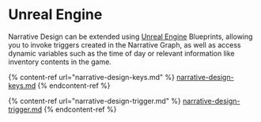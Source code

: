 # Unreal Engine

Narrative Design can be extended using [Unreal Engine](../../../../plugins-and-integrations/unreal-engine/) Blueprints, allowing you to invoke triggers created in the Narrative Graph, as well as access dynamic variables such as the time of day or relevant information like inventory contents in the game.

{% content-ref url="narrative-design-keys.md" %}
[narrative-design-keys.md](narrative-design-keys.md)
{% endcontent-ref %}

{% content-ref url="narrative-design-trigger.md" %}
[narrative-design-trigger.md](narrative-design-trigger.md)
{% endcontent-ref %}
